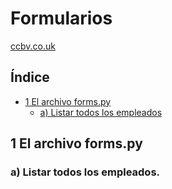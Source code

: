 # Formularios

[ccbv.co.uk](https://ccbv.co.uk)

## Índice

* [1 El archivo forms.py](#1-El-archivo-forms.py)
  * [a) Listar todos los empleados](#a-Listar-todos-los-empleados)


## 1 El archivo forms.py



### a) Listar todos los empleados.
